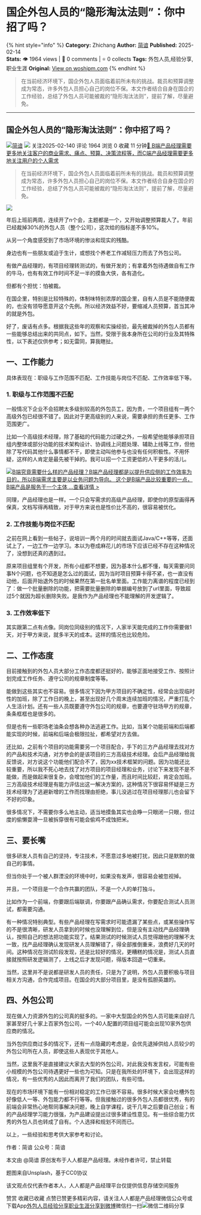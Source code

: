 # 国企外包人员的“隐形淘汰法则”：你中招了吗？
{% hint style="info" %}
**Category:** Zhichang
**Author:** [简谙](https://www.woshipm.com/u/1582538)
**Published:** 2025-02-14  
**Stats:** 👁️ 1964 views | 💬 0 comments | ⭐ 0 collects
**Tags:** 外包人员,经验分享,职业生涯
**Original:** [View on woshipm.com](https://www.woshipm.com/zhichang/6179704.html)
{% endhint %}
> 在当前经济环境下，国企外包人员面临着前所未有的挑战。裁员和预算调整成为常态，许多外包人员担心自己的岗位不保。本文作者结合自身在国企的工作经验，总结了外包人员可能被裁的“隐形淘汰法则”，提前了解，尽量避免。

---

## 国企外包人员的“隐形淘汰法则”：你中招了吗？

[![](https://static.woshipm.com/view/woshipm_api_def_20240526162802_4402.jpg?imageView2/1/w/72/h/72/q/100)](https://www.woshipm.com/u/1582538)[简谙](https://www.woshipm.com/u/1582538) ![](https://static.woshipm.com/tag/1101_1@2x.png) 关注2025-02-140 评论 1964 浏览 0 收藏 11 分钟[🔗 B端产品经理需要更多地关注客户的商业需求、痛点、预算、决策流程等，而C端产品经理需要更多地关注用户的个人需求](https://ke.qidianla.com/courses/bcpm)

> 在当前经济环境下，国企外包人员面临着前所未有的挑战。裁员和预算调整成为常态，许多外包人员担心自己的岗位不保。本文作者结合自身在国企的工作经验，总结了外包人员可能被裁的“隐形淘汰法则”，提前了解，尽量避免。

![](https://image.woshipm.com/2024/04/12/97fafb74-f8b9-11ee-b799-00163e142b65.png)

年后上班前两周，连续开了n个会，主题都是一个，又开始调整预算裁人了。年前已经裁掉30%的外包人员（整个公司），这次给的指标差不多10%。

从另一个角度感受到了市场环境的惨淡和现实的残酷。

身边也有一些朋友或迫于生计，或想找个养老工作减轻压力而去了外包公司。

有做产品经理的，有项目经理转测试的，有做开发的；有拿着外包待遇做自有工作的牛马，也有有效工作时间不足一半的摸鱼大侠，各有造化。

但都有个担忧：怕被裁。

在国企里，特别是比较特殊的，体制味特别浓厚的国企里，自有人员是不能随便裁的，也没有领导愿意开这个先例。所以经济效益不好，要缩减人员预算，首当其冲的就是外包。

好了，废话有点多。根据我这些年的观察和实操经验，最先被裁掉的外包人员都有一些能够总结出来的共同点，如下。当然，受限于我本身所在公司的行业及其特殊性，以下表述仅供参考；如无雷同，算我瞎扯。

## 一、工作能力

具体表现在：职级与工作范围不匹配、工作技能与岗位不匹配、工作效率低下等。

### 1\. 职级与工作范围不匹配

一般情况下企业不会招聘太多级别较高的外包员工，因为贵，一个项目组有一两个高级外包已经很不错了。因此对于更高级别的人来说，需要承担的责任更多、工作范围更广。

比如一个高级技术经理，除了基础的代码能力过硬之外，一般希望他能够承担项目组内整体或部分功能的技术架构设计、协调线上问题处理、辅助上线等工作，但他除了写代码其他什么事情都不干，即使主动叫他参与也没有任何积极性。不用怀疑，这样的人肯定是最先被干掉的。我可以招一个工资更低的人干更多的活儿。

[![](https://image.woshipm.com/2023/08/02/f7cafd68-30e3-11ee-9da3-00163e0b5ff3.png)B端究竟需要什么样的产品经理？B端产品经理都是以提升供应侧的工作效率为目的，所以B端需求主要是以业务问题为导向。 这个是B端产品比较重要的一点，B端产品是服务于一个主体 ...查看详情 >](https://ke.qidianla.com/courses/bcpm)

同理，产品经理也是一样。一个只会写需求的高级产品经理，即使你的原型画得再保真，文档写得再精致，对于甲方来说也是性价比不高的，很容易被优化。

### 2\. 工作技能与岗位不匹配

之前在网上看到一些帖子，说培训一两个月的时间就去面试Java/C++等等，还面试上了，一边工作一边学习。本以为卷成麻花儿的市场下应该已经不存在这种情况了，没想到还真的遇到过。

原来项目组里有个开发，所有小组都不想要，因为基本什么都不懂，每天需要问同事N个问题，也不知道是怎么过的面试，因为当时项目预算卡得不紧，也一直没有动他，后面开始退外包的时候果然在第一批名单里面。工作能力离谱的程度已经到了：做一个批量删除的功能，把需要批量删除的单据编号放到了url里面，导致超过5个就因为超长删除失败。是我作为产品经理也不能理解的开发逻辑了。

### 3\. 工作效率低下

其实跟第二点有点像。同岗位同级别的情况下，人家半天能完成的工作你需要做1天，对于甲方来说，就多半天的成本。这样的情况也比较危险。

## 二、工作态度

目前接触到的外包人员大部分工作态度都还挺好的，能够正面地接受工作、按照计划完成工作任务、遵守公司的规章制度等等。

能做到这些其实也不容易。很多情况下因为甲方项目的不确定性，经常会出现临时性的加班，除了工作日的晚上，甚至出现好几个周末连续加班的情况，严重打乱个人生活计划。还有一些人员既要遵守外包公司的规章，也要遵守驻场甲方的规章，条条框框也是很多的。

但是也有一些职场老油条会想各种办法逃避工作。比如，当某个功能前端和后端都能实现的时候，前端和后端会极限拉扯，都希望对方去做。

还比如，之前有个项目的功能需要另一个项目配合，手下的三方产品经理去找对方的产品和技术沟通，对方参会的是该项目的三方高级技术经理。会后产品经理给我反馈说，对方说这个功能他们配合不了，因为xx技术框架的问题。因为功能还比较重要，所以我不死心地去找了对方项目的项目经理和业务，讨论下来发现不是不能做，而是做起来很复杂，会增加他们的工作量，而且时间比较赶，肯定会加班。三方高级技术经理是有能力评估出这一解决方案的，这种情况下很容易怀疑是三方技术经理为了逃避新增的工作而找理由拒绝，事儿没逃过在项目经理那儿也会留下不好的印象。

很多情况下，不需要你多么地主动，适当地摸鱼其实也会睁一只眼闭一只眼，但过度的偷懒耍滑一旦被拆穿很有可能会偷鸡不成蚀把米。

## 三、要长嘴

很多研发人员有自己的坚持，专注技术，不愿意过多地被打扰，因此只是默默的做自己的事情。

但当你处于一个被人群湮没的环境中时，如果没有发声，很容易会被忽视掉。

并且，一个项目是一个合作共赢的团队，不是一个人的单打独斗。

比如作为一个前端，你要跟后端联调，你要跟产品确认需求，你要配合测试人员测试，都需要沟通。

有一种情况特别典型。有些产品经理在写需求时可能遗漏了某些点，或某些操作写的不是很清晰，研发人员拿到的时候也没理解到位，但是没有主动找产品经理确认，按照自己的想法把功能实现了。结果测试的时候测试人员觉得跟他的理解不太一致，找产品经理确认发现研发人员理解错了，得全部推倒重来，浪费好几天的时间。这种情况在测试阶段发现，还是比较好的情况，更糟糕的情况是，测试人员直接就按照研发逻辑测了，上线之后才发现问题，得版本回退一切重来。

当然，这里并不是说都是研发人员的责任，只是为了说明，外包人员要积极与项目相关方沟通，合作完成项目。在国企的大部分项目里，是没有孤胆英雄的。

## 四、外包公司

现在做人力资源外包的公司真的挺多的。一家中大型国企的外包人员可能来自好几家甚至好几十家上百家外包公司，一个40人配置的项目组可能会出现10家外包供应商的情况。

当外包供应商过多的情况下，还有一点隐藏的考虑是，会优先退掉供给人员较少的外包公司所在人员，即使这些人表现优于其他人。

当然，这里我不是直接建议大家去大型的外包公司，对此我没有发言权，可能有些小规模的外包公司待遇更好一些也为可知。只是在我所处的环境下，会出现这样的情况，有一些优秀的人因此而离开了我们的团队，有些可惜。

现在的市场环境下能有一份相对稳定的工作已很不容易。很多时候大家会吐槽外包好像低人一等、外包能力都不行等等。但我接触过的很多外包人员都很优秀，有的前端会非常热心地帮同事解决问题，晚上自学课程，说干几年之后要自己创业；有的产品经理学习能力很强，为产品建设提出过很多建设性意见。有一些综合能力优秀的外包人员也转成了自有。个人选择和规划不同而已。

以上，一些经验和思考供大家参考和讨论。

作者：简谙 公众号：简谙

本文由 @简谙 原创发布于人人都是产品经理。未经作者许可，禁止转载

题图来自Unsplash，基于CC0协议

该文观点仅代表作者本人，人人都是产品经理平台仅提供信息存储空间服务

赞赏 收藏已收藏 点赞已赞更多精彩内容，请关注人人都是产品经理微信公众号或下载App[外包人员](https://www.woshipm.com/tag/%e5%a4%96%e5%8c%85%e4%ba%ba%e5%91%98)[经验分享](https://www.woshipm.com/tag/%e7%bb%8f%e9%aa%8c%e5%88%86%e4%ba%ab)[职业生涯](https://www.woshipm.com/tag/%e8%81%8c%e4%b8%9a%e7%94%9f%e6%b6%af)[分享到微博](https://service.weibo.com/share/share.php?appkey=2775287854&title=国企外包人员的“隐形淘汰法则”：你中招了吗？&url=https://www.woshipm.com/zhichang/6179704.html&pic=https://image.woshipm.com/2024/04/12/97fafb74-f8b9-11ee-b799-00163e142b65.png)微信扫一扫![微信二维码](https://api.pwmqr.com/qrcode/create/?url=https://www.woshipm.com/zhichang/6179704.html)分享